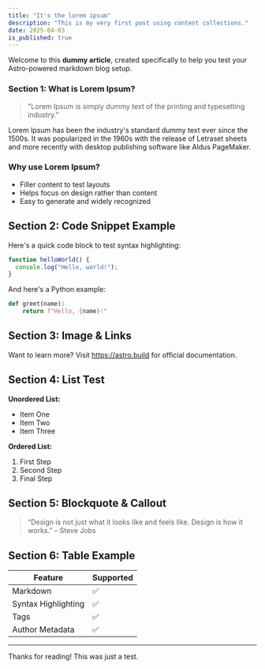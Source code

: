 ```yaml
---
title: "It's the lorem ipsum"
description: "This is my very first post using content collections."
date: 2025-04-03
is_published: true
---
```


Welcome to this **dummy article**, created specifically to help you test your Astro-powered markdown blog setup.

### Section 1: What is Lorem Ipsum?

> "Lorem Ipsum is simply dummy text of the printing and typesetting industry."

Lorem Ipsum has been the industry's standard dummy text ever since the 1500s. It was popularized in the 1960s with the release of Letraset sheets and more recently with desktop publishing software like Aldus PageMaker.

### Why use Lorem Ipsum?

- Filler content to test layouts
- Helps focus on design rather than content
- Easy to generate and widely recognized

## Section 2: Code Snippet Example

Here's a quick code block to test syntax highlighting:

```js
function helloWorld() {
  console.log("Hello, world!");
}
```

And here's a Python example:

```python
def greet(name):
    return f"Hello, {name}!"
```

## Section 3: Image & Links

Want to learn more? Visit https://astro.build for official documentation.

## Section 4: List Test

**Unordered List:**

- Item One  
- Item Two  
- Item Three  

**Ordered List:**

1. First Step  
2. Second Step  
3. Final Step  

## Section 5: Blockquote & Callout

> “Design is not just what it looks like and feels like. Design is how it works.” – Steve Jobs

## Section 6: Table Example

| Feature              | Supported |  
|----------------------|-----------|  
| Markdown             | ✅        |  
| Syntax Highlighting  | ✅        |  
| Tags                 | ✅        |  
| Author Metadata      | ✅        |  

---

Thanks for reading! This was just a test.


